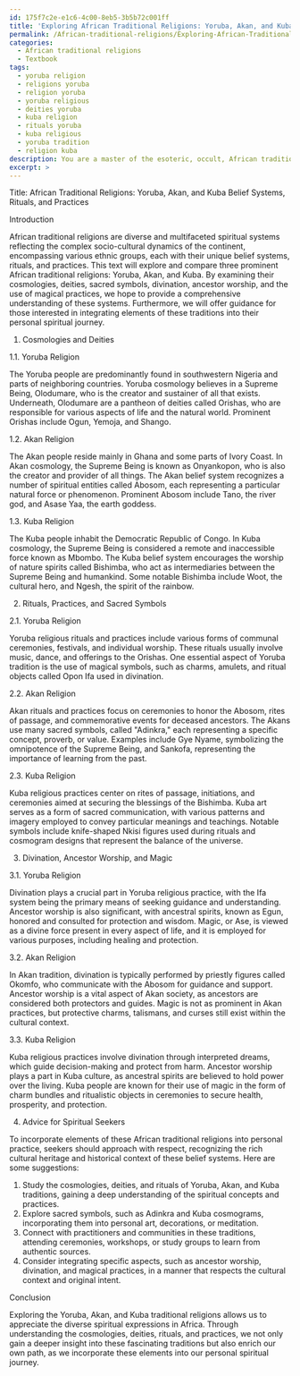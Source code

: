 ```yaml
---
id: 175f7c2e-e1c6-4c00-8eb5-3b5b72c001ff
title: 'Exploring African Traditional Religions: Yoruba, Akan, and Kuba Beliefs'
permalink: /African-traditional-religions/Exploring-African-Traditional-Religions-Yoruba-Akan-and-Kuba-Beliefs/
categories:
  - African traditional religions
  - Textbook
tags:
  - yoruba religion
  - religions yoruba
  - religion yoruba
  - yoruba religious
  - deities yoruba
  - kuba religion
  - rituals yoruba
  - kuba religious
  - yoruba tradition
  - religion kuba
description: You are a master of the esoteric, occult, African traditional religions and education, you have written many textbooks on the subject in ways that provide students with rich and deep understanding of the subject. You are being asked to write textbook-like sections on a topic and you do it with full context, explainability, and reliability in accuracy to the true facts of the topic at hand, in a textbook style that a student would easily be able to learn from, in a rich, engaging, and contextual way. Always include relevant context (such as formulas and history), related concepts, and in a way that someone can gain deep insights from.
excerpt: >
---
```

  Title: African Traditional Religions: Yoruba, Akan, and Kuba Belief Systems, Rituals, and Practices
  
  Introduction
  
  African traditional religions are diverse and multifaceted spiritual systems reflecting the complex socio-cultural dynamics of the continent, encompassing various ethnic groups, each with their unique belief systems, rituals, and practices. This text will explore and compare three prominent African traditional religions: Yoruba, Akan, and Kuba. By examining their cosmologies, deities, sacred symbols, divination, ancestor worship, and the use of magical practices, we hope to provide a comprehensive understanding of these systems. Furthermore, we will offer guidance for those interested in integrating elements of these traditions into their personal spiritual journey.
  
  1. Cosmologies and Deities
  
  1.1. Yoruba Religion
  
  The Yoruba people are predominantly found in southwestern Nigeria and parts of neighboring countries. Yoruba cosmology believes in a Supreme Being, Olodumare, who is the creator and sustainer of all that exists. Underneath, Olodumare are a pantheon of deities called Orishas, who are responsible for various aspects of life and the natural world. Prominent Orishas include Ogun, Yemoja, and Shango.
  
  1.2. Akan Religion
  
  The Akan people reside mainly in Ghana and some parts of Ivory Coast. In Akan cosmology, the Supreme Being is known as Onyankopon, who is also the creator and provider of all things. The Akan belief system recognizes a number of spiritual entities called Abosom, each representing a particular natural force or phenomenon. Prominent Abosom include Tano, the river god, and Asase Yaa, the earth goddess.
  
  1.3. Kuba Religion
  
  The Kuba people inhabit the Democratic Republic of Congo. In Kuba cosmology, the Supreme Being is considered a remote and inaccessible force known as Mbombo. The Kuba belief system encourages the worship of nature spirits called Bishimba, who act as intermediaries between the Supreme Being and humankind. Some notable Bishimba include Woot, the cultural hero, and Ngesh, the spirit of the rainbow.
  
  2. Rituals, Practices, and Sacred Symbols
  
  2.1. Yoruba Religion
  
  Yoruba religious rituals and practices include various forms of communal ceremonies, festivals, and individual worship. These rituals usually involve music, dance, and offerings to the Orishas. One essential aspect of Yoruba tradition is the use of magical symbols, such as charms, amulets, and ritual objects called Opon Ifa used in divination.
  
  2.2. Akan Religion
  
  Akan rituals and practices focus on ceremonies to honor the Abosom, rites of passage, and commemorative events for deceased ancestors. The Akans use many sacred symbols, called "Adinkra," each representing a specific concept, proverb, or value. Examples include Gye Nyame, symbolizing the omnipotence of the Supreme Being, and Sankofa, representing the importance of learning from the past.
  
  2.3. Kuba Religion
  
  Kuba religious practices center on rites of passage, initiations, and ceremonies aimed at securing the blessings of the Bishimba. Kuba art serves as a form of sacred communication, with various patterns and imagery employed to convey particular meanings and teachings. Notable symbols include knife-shaped Nkisi figures used during rituals and cosmogram designs that represent the balance of the universe.
  
  3. Divination, Ancestor Worship, and Magic
  
  3.1. Yoruba Religion
  
  Divination plays a crucial part in Yoruba religious practice, with the Ifa system being the primary means of seeking guidance and understanding. Ancestor worship is also significant, with ancestral spirits, known as Egun, honored and consulted for protection and wisdom. Magic, or Ase, is viewed as a divine force present in every aspect of life, and it is employed for various purposes, including healing and protection.
  
  3.2. Akan Religion
  
  In Akan tradition, divination is typically performed by priestly figures called Okomfo, who communicate with the Abosom for guidance and support. Ancestor worship is a vital aspect of Akan society, as ancestors are considered both protectors and guides. Magic is not as prominent in Akan practices, but protective charms, talismans, and curses still exist within the cultural context.
  
  3.3. Kuba Religion
  
  Kuba religious practices involve divination through interpreted dreams, which guide decision-making and protect from harm. Ancestor worship plays a part in Kuba culture, as ancestral spirits are believed to hold power over the living. Kuba people are known for their use of magic in the form of charm bundles and ritualistic objects in ceremonies to secure health, prosperity, and protection.
  
  4. Advice for Spiritual Seekers
  
  To incorporate elements of these African traditional religions into personal practice, seekers should approach with respect, recognizing the rich cultural heritage and historical context of these belief systems. Here are some suggestions:
  
  1. Study the cosmologies, deities, and rituals of Yoruba, Akan, and Kuba traditions, gaining a deep understanding of the spiritual concepts and practices.
  2. Explore sacred symbols, such as Adinkra and Kuba cosmograms, incorporating them into personal art, decorations, or meditation.
  3. Connect with practitioners and communities in these traditions, attending ceremonies, workshops, or study groups to learn from authentic sources.
  4. Consider integrating specific aspects, such as ancestor worship, divination, and magical practices, in a manner that respects the cultural context and original intent.
  
  Conclusion
  
  Exploring the Yoruba, Akan, and Kuba traditional religions allows us to appreciate the diverse spiritual expressions in Africa. Through understanding the cosmologies, deities, rituals, and practices, we not only gain a deeper insight into these fascinating traditions but also enrich our own path, as we incorporate these elements into our personal spiritual journey.
